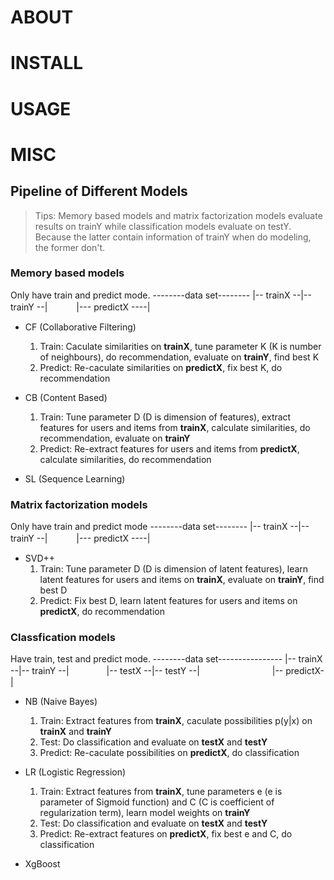# ABOUT

# INSTALL

# USAGE

# MISC
## Pipeline of Different Models
> Tips: Memory based models and matrix factorization models evaluate results on trainY while classification models evaluate on testY. Because the latter contain information of trainY when do modeling, the former don't.

### Memory based models 
Only have train and predict mode.
\--------data set--------
|\-- trainX \--|\-- trainY \--|
　　　|\--- predictX \----|

* CF (Collaborative Filtering)
    1. Train: Caculate similarities on **trainX**, tune parameter K (K is number of neighbours), do recommendation, evaluate on **trainY**, find best K
    2. Predict: Re-caculate similarities on **predictX**, fix best K, do recommendation

* CB (Content Based)
    1. Train: Tune parameter D (D is dimension of features), extract features for users and items from **trainX**, calculate similarities, do recommendation, evaluate on **trainY**
    2. Predict: Re-extract features for users and items from **predictX**, calculate similarities, do recommendation

* SL (Sequence Learning)

### Matrix factorization models
Only have train and predict mode
\--------data set--------
|\-- trainX \--|\-- trainY \--|
　　　|\--- predictX \----|

* SVD++
    1. Train: Tune parameter D (D is dimension of latent features), learn latent features for users and items on **trainX**, evaluate on **trainY**, find best D
    2. Predict: Fix best D, learn latent features for users and items on **predictX**, do recommendation

### Classfication models
Have train, test and predict mode.
\--------data set----------------
|\-- trainX \--|\-- trainY \--|
　　　　|\-- testX \--|\-- testY \--|
　　　　　　　　|\-- predictX\-|

* NB (Naive Bayes)
    1. Train: Extract features from **trainX**, caculate possibilities p(y|x) on **trainX** and **trainY**
    2. Test: Do classification and evaluate on **testX** and **testY** 
    3. Predict: Re-caculate possibilities on **predictX**, do classification

* LR (Logistic Regression)
    1. Train: Extract features from **trainX**, tune parameters e (e is parameter of Sigmoid function) and C (C is coefficient of regularization term), learn model weights on **trainY**
    2. Test: Do classification and evaluate on **testX** and **testY** 
    3. Predict: Re-extract features on **predictX**, fix best e and C, do classification

* XgBoost

 
